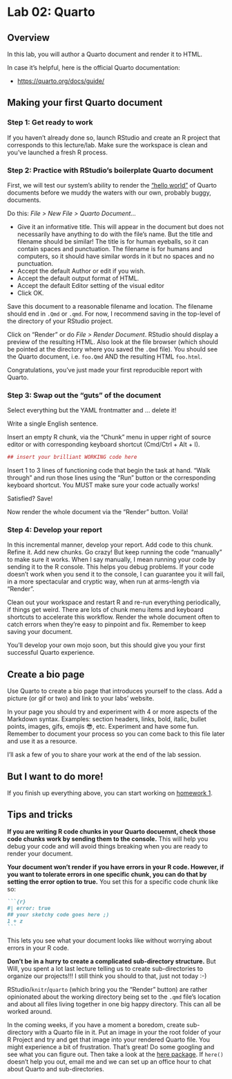 # Lab 02: Quarto


## Overview

In this lab, you will author a Quarto document and render it to HTML.

In case it’s helpful, here is the official Quarto documentation:

- <https://quarto.org/docs/guide/>

## Making your first Quarto document

### Step 1: Get ready to work

If you haven’t already done so, launch RStudio and create an R project
that corresponds to this lecture/lab. Make sure the workspace is clean
and you’ve launched a fresh R process.

### Step 2: Practice with RStudio’s boilerplate Quarto document

First, we will test our system’s ability to render the [“hello
world”](http://en.wikipedia.org/wiki/%22Hello,_world!%22_program) of
Quarto documents before we muddy the waters with our own, probably
buggy, documents.

Do this: *File \> New File \> Quarto Document…*

- Give it an informative title. This will appear in the document but
  does not necessarily have anything to do with the file’s name. But the
  title and filename should be similar! The title is for human eyeballs,
  so it can contain spaces and punctuation. The filename is for humans
  and computers, so it should have similar words in it but no spaces and
  no punctuation.
- Accept the default Author or edit if you wish.
- Accept the default output format of HTML.
- Accept the default Editor setting of the visual editor
- Click OK.

Save this document to a reasonable filename and location. The filename
should end in `.Qmd` or `.qmd`. For now, I recommend saving in the
top-level of the directory of your RStudio project.

Click on “Render” or do *File \> Render Document*. RStudio should
display a preview of the resulting HTML. Also look at the file browser
(which should be pointed at the directory where you saved the `.Qmd`
file). You should see the Quarto document, i.e. `foo.Qmd` AND the
resulting HTML `foo.html`.

Congratulations, you’ve just made your first reproducible report with
Quarto.

### Step 3: Swap out the “guts” of the document

Select everything but the YAML frontmatter and … delete it!

Write a single English sentence.

Insert an empty R chunk, via the “Chunk” menu in upper right of source
editor or with corresponding keyboard shortcut (Cmd/Ctrl + Alt + I).

``` r
## insert your brilliant WORKING code here
```

Insert 1 to 3 lines of functioning code that begin the task at hand.
“Walk through” and run those lines using the “Run” button or the
corresponding keyboard shortcut. You MUST make sure your code actually
works!

Satisfied? Save!

Now render the whole document via the “Render” button. Voilà!

### Step 4: Develop your report

In this incremental manner, develop your report. Add code to this chunk.
Refine it. Add new chunks. Go crazy! But keep running the code
“manually” to make sure it works. When I say manually, I mean running
your code by sending it to the R console. This helps you debug problems.
If your code doesn’t work when you send it to the console, I can
guarantee you it will fail, in a more spectacular and cryptic way, when
run at arms-length via “Render”.

Clean out your workspace and restart R and re-run everything
periodically, if things get weird. There are lots of chunk menu items
and keyboard shortcuts to accelerate this workflow. Render the whole
document often to catch errors when they’re easy to pinpoint and fix.
Remember to keep saving your document.

You’ll develop your own mojo soon, but this should give you your first
successful Quarto experience.

## Create a bio page

Use Quarto to create a bio page that introduces yourself to the class.
Add a picture (or gif or two) and link to your labs’ website.

In your page you should try and experiment with 4 or more aspects of the
Markdown syntax. Examples: section headers, links, bold, italic, bullet
points, images, gifs, emojis 😎, etc. Experiment and have some fun.
Remember to document your process so you can come back to this file
later and use it as a resource.

I’ll ask a few of you to share your work at the end of the lab session.

## But I want to do more!

If you finish up everything above, you can start working on [homework
1](hw01.md).

## Tips and tricks

**If you are writing R code chunks in your Quarto docuemnt, check those
code chunks work by sending them to the console.** This will help you
debug your code and will avoid things breaking when you are ready to
render your document.

**Your document won’t render if you have errors in your R code. However,
if you want to tolerate errors in one specific chunk, you can do that by
setting the error option to true.** You set this for a specific code
chunk like so:

```` markdown
```{r}
#| error: true
## your sketchy code goes here ;) 
1 + z
```
````

This lets you see what your document looks like without worrying about
errors in your R code.

**Don’t be in a hurry to create a complicated sub-directory structure.**
But Will, you spent a lot last lecture telling us to create
sub-directories to organize our projects!!! I still think you should to
that, just not today :-)

RStudio/`knitr`/`quarto` (which bring you the “Render” button) are
rather opinionated about the working directory being set to the `.qmd`
file’s location and about all files living together in one big happy
directory. This can all be worked around.

In the coming weeks, if you have a moment a boredom, create
sub-directory with a Quarto file in it. Put an image in your the root
folder of your R Project and try and get that image into your rendered
Quarto file. You might experience a bit of frustration. That’s great! Do
some googling and see what you can figure out. Then take a look at the
[here package](https://here.r-lib.org/). If `here()` doesn’t help you
out, email me and we can set up an office hour to chat about Quarto and
sub-directories.
